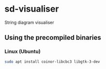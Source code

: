 # sd-visualiser
String diagram visualiser

## Using the precompiled binaries

### Linux (Ubuntu)

```bash
sudo apt install coinor-libcbc3 libgtk-3-dev
```
